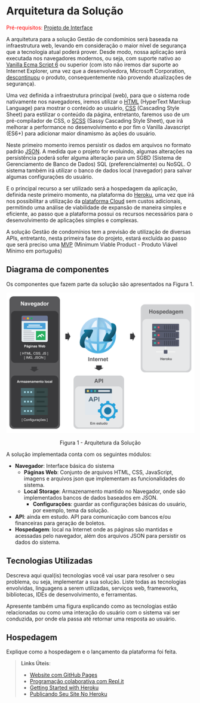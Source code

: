 # Arquitetura da Solução

<span style="color:red">Pré-requisitos: <a href="3-Projeto de Interface.md"> Projeto de Interface</a></span>

A arquitetura para a solução Gestão de condomínios será baseada na infraestrutura web, levando em 
consideração o maior nível de segurança que a tecnologia atual poderá prover. Desde modo, nossa 
aplicação será executada nos navegadores modernos, ou seja, com suporte nativo ao [Vanilla Ecma Script 
6](https://bit.ly/2SNSUDM) ou superior (com isto não iremos dar suporte ao Internet Explorer, uma vez 
que a desenvolvedora, Microsoft Corporation, [descontinuou](https://bit.ly/3eQMZqf) o produto, 
consequentemente não provendo atualizações de segurança).

Uma vez definida a infraestrutura principal (web), para que o sistema rode nativamente nos navegadores, 
iremos utilizar o [HTML](https://bit.ly/3hyRA22) (HyperText Marckup Language) para mostrar o conteúdo ao
usuário, [CSS](https://bit.ly/3wafl4y) (Cascading Style Sheet) para estilizar o conteúdo da página, 
entretanto, faremos uso de um pré-compilador de CSS, o [SCSS](https://bit.ly/3tVMPC2) (Sassy Cascading 
Style Sheet), que irá melhorar a performance no desenvolvimento e por fim o Vanilla Javascript (ES6+) 
para adicionar maior dinamismo às ações do usuário.

Neste primeiro momento iremos persistir os dados em arquivos no formato padrão 
[JSON](https://bit.ly/2SSfqLP). A medida que o projeto for evoluindo, algumas alterações na 
persistência poderá sofer alguma alteração para um SGBD (Sistema de Gerenciamento de Banco de Dados) 
SQL (preferencialmente) ou NoSQL. O sistema também irá utilizar o banco de dados local (navegador) para 
salvar algumas configurações do usuário.

E o principal recurso a ser utilizado será a hospedagem da aplicação, definida neste primeiro momento, na 
plataforma do [Heroku](https://bit.ly/33PBGs1), uma vez que irá nos possibilitar a utilização da 
[plataforma Cloud](https://bit.ly/33QxNDm) sem custos adicionais, permitindo uma análise de viabilidade 
de expansão de maneira simples e eficiente, ao passo que a plataforma possui os recursos necessários 
para o desenvolvimento de aplicações simples e complexas.

A solução Gestão de condomínios tem a previsão de utilização de diversas APIs, entretanto, nesta primeira 
fase do projeto, estará excluída ao passo que será preciso uma [MVP](https://bit.ly/2Rp1HMe) (Minimum 
Viable Product - Produto Viável Mínimo em português)

## Diagrama de componentes

Os componentes que fazem parte da solução são apresentados na Figura 1.

![Diagrama de Componentes](img/architecture/architecture.png)
<center>Figura 1 - Arquitetura da Solução</center>

A solução implementada conta com os seguintes módulos:
- **Navegador**: Interface básica do sistema  
  - **Páginas Web**: Conjunto de arquivos HTML, CSS, JavaScript, imagens e arquivos json que 
    implementam as funcionalidades do sistema.
   - **Local Storage**: Armazenamento mantido no Navegador, onde são implementados bancos de dados 
     baseados em JSON. 
     - **Configurações**: guardar as configurações básicas do usuário, por exemplo, tema da solução.
 - **API**: ainda em estudo. API para comunicação com bancos e/ou financeiras para geração de boletos.
 - **Hospedagem**: local na Internet onde as páginas são mantidas e acessadas pelo navegador, além dos 
   arquivos JSON para persistir os dados do sistema. 
   
## Tecnologias Utilizadas

Descreva aqui qual(is) tecnologias você vai usar para resolver o seu problema, ou seja, implementar a sua solução. Liste todas as tecnologias envolvidas, linguagens a serem utilizadas, serviços web, frameworks, bibliotecas, IDEs de desenvolvimento, e ferramentas.

Apresente também uma figura explicando como as tecnologias estão relacionadas ou como uma interação do usuário com o sistema vai ser conduzida, por onde ela passa até retornar uma resposta ao usuário.


## Hospedagem

Explique como a hospedagem e o lançamento da plataforma foi feita.

> **Links Úteis**:
>
> - [Website com GitHub Pages](https://pages.github.com/)
> - [Programação colaborativa com Repl.it](https://repl.it/)
> - [Getting Started with Heroku](https://devcenter.heroku.com/start)
> - [Publicando Seu Site No Heroku](http://pythonclub.com.br/publicando-seu-hello-world-no-heroku.html)
